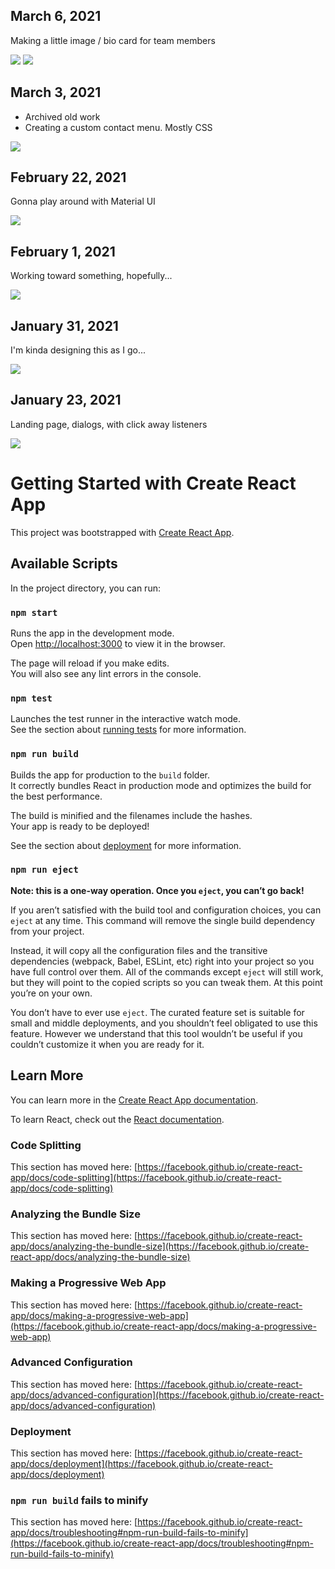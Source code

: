 ## March 6, 2021 

<p>Making a little image / bio card for team members</p>
<img src="https://raw.githubusercontent.com/sbogucki12/companysite/main/teamPicCardRowGIF.gif" />
<img src="https://raw.githubusercontent.com/sbogucki12/companysite/main/teamMemberCardGIF.gif" />


## March 3, 2021

<ul>
<li>Archived old work</li>
<li>Creating a custom  contact menu. Mostly CSS</li>
</ul>
<img src="https://raw.githubusercontent.com/sbogucki12/companysite/main/footerContactMenuGIF.gif" />



## February 22, 2021

<p>Gonna play around with Material UI</p>
<img src="https://raw.githubusercontent.com/sbogucki12/companysite/main/newStyle0.jpg" />


## February 1, 2021

<p>Working toward something, hopefully...</p>
<img src="https://raw.githubusercontent.com/sbogucki12/companysite/main/main02012021.gif" />


## January 31, 2021

<p>I'm kinda designing this as I go...</p>
<img src="https://raw.githubusercontent.com/sbogucki12/companysite/main/main01312021.gif" />


## January 23, 2021

<p>Landing page, dialogs, with click away listeners</p>
<img src="https://raw.githubusercontent.com/sbogucki12/companysite/main/landingPageGif1.gif" />










# Getting Started with Create React App

This project was bootstrapped with [Create React App](https://github.com/facebook/create-react-app).

## Available Scripts

In the project directory, you can run:

### `npm start`

Runs the app in the development mode.\
Open [http://localhost:3000](http://localhost:3000) to view it in the browser.

The page will reload if you make edits.\
You will also see any lint errors in the console.

### `npm test`

Launches the test runner in the interactive watch mode.\
See the section about [running tests](https://facebook.github.io/create-react-app/docs/running-tests) for more information.

### `npm run build`

Builds the app for production to the `build` folder.\
It correctly bundles React in production mode and optimizes the build for the best performance.

The build is minified and the filenames include the hashes.\
Your app is ready to be deployed!

See the section about [deployment](https://facebook.github.io/create-react-app/docs/deployment) for more information.

### `npm run eject`

**Note: this is a one-way operation. Once you `eject`, you can’t go back!**

If you aren’t satisfied with the build tool and configuration choices, you can `eject` at any time. This command will remove the single build dependency from your project.

Instead, it will copy all the configuration files and the transitive dependencies (webpack, Babel, ESLint, etc) right into your project so you have full control over them. All of the commands except `eject` will still work, but they will point to the copied scripts so you can tweak them. At this point you’re on your own.

You don’t have to ever use `eject`. The curated feature set is suitable for small and middle deployments, and you shouldn’t feel obligated to use this feature. However we understand that this tool wouldn’t be useful if you couldn’t customize it when you are ready for it.

## Learn More

You can learn more in the [Create React App documentation](https://facebook.github.io/create-react-app/docs/getting-started).

To learn React, check out the [React documentation](https://reactjs.org/).

### Code Splitting

This section has moved here: [https://facebook.github.io/create-react-app/docs/code-splitting](https://facebook.github.io/create-react-app/docs/code-splitting)

### Analyzing the Bundle Size

This section has moved here: [https://facebook.github.io/create-react-app/docs/analyzing-the-bundle-size](https://facebook.github.io/create-react-app/docs/analyzing-the-bundle-size)

### Making a Progressive Web App

This section has moved here: [https://facebook.github.io/create-react-app/docs/making-a-progressive-web-app](https://facebook.github.io/create-react-app/docs/making-a-progressive-web-app)

### Advanced Configuration

This section has moved here: [https://facebook.github.io/create-react-app/docs/advanced-configuration](https://facebook.github.io/create-react-app/docs/advanced-configuration)

### Deployment

This section has moved here: [https://facebook.github.io/create-react-app/docs/deployment](https://facebook.github.io/create-react-app/docs/deployment)

### `npm run build` fails to minify

This section has moved here: [https://facebook.github.io/create-react-app/docs/troubleshooting#npm-run-build-fails-to-minify](https://facebook.github.io/create-react-app/docs/troubleshooting#npm-run-build-fails-to-minify)
